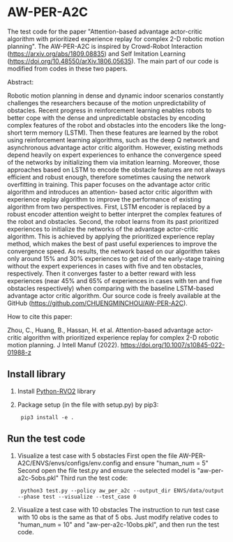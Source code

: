 # AW-PER-A2C
The test code for the paper "Attention-based advantage actor-critic algorithm with prioritized experience replay for complex 2-D robotic motion planning".
The AW-PER-A2C is inspired by Crowd-Robot Interaction (https://arxiv.org/abs/1809.08835) and Self Imitation Learning (https://doi.org/10.48550/arXiv.1806.05635). The main part of our code is modified from codes in these two papers.

Abstract:

Robotic motion planning in dense and dynamic indoor scenarios constantly challenges the researchers because of the motion
unpredictability of obstacles. Recent progress in reinforcement learning enables robots to better cope with the dense and
unpredictable obstacles by encoding complex features of the robot and obstacles into the encoders like the long-short term
memory (LSTM). Then these features are learned by the robot using reinforcement learning algorithms, such as the deep Q
network and asynchronous advantage actor critic algorithm. However, existing methods depend heavily on expert experiences
to enhance the convergence speed of the networks by initializing them via imitation learning. Moreover, those approaches
based on LSTM to encode the obstacle features are not always efficient and robust enough, therefore sometimes causing
the network overfitting in training. This paper focuses on the advantage actor critic algorithm and introduces an attention-
based actor critic algorithm with experience replay algorithm to improve the performance of existing algorithm from two
perspectives. First, LSTM encoder is replaced by a robust encoder attention weight to better interpret the complex features of
the robot and obstacles. Second, the robot learns from its past prioritized experiences to initialize the networks of the advantage
actor-critic algorithm. This is achieved by applying the prioritized experience replay method, which makes the best of past
useful experiences to improve the convergence speed. As results, the network based on our algorithm takes only around 15%
and 30% experiences to get rid of the early-stage training without the expert experiences in cases with five and ten obstacles,
respectively. Then it converges faster to a better reward with less experiences (near 45% and 65% of experiences in cases
with ten and five obstacles respectively) when comparing with the baseline LSTM-based advantage actor critic algorithm.
Our source code is freely available at the GitHub (https://github.com/CHUENGMINCHOU/AW-PER-A2C).

How to cite this paper:

Zhou, C., Huang, B., Hassan, H. et al. Attention-based advantage actor-critic algorithm with prioritized experience replay for complex 2-D robotic motion planning. J Intell Manuf (2022). https://doi.org/10.1007/s10845-022-01988-z



## Install library
1. Install [Python-RVO2](https://github.com/sybrenstuvel/Python-RVO2) library
2. Package setup (in the file with setup.py) by pip3: 
        
        pip3 install -e .


## Run the test code
1. Visualize a test case with 5 obstacles
    First open the file AW-PER-A2C/ENVS/envs/configs/env.config and ensure "human_num = 5"
    Second open the file test.py and ensure the selected model is "aw-per-a2c-5obs.pkl"
    Third run the test code:
    
        python3 test.py --policy aw_per_a2c --output_dir ENVS/data/output --phase test --visualize --test_case 0

2. Visualize a test case with 10 obstacles
   The instruction to run test case with 10 obs is the same as that of 5 obs. Just modify relative codes to "human_num = 10" and "aw-per-a2c-10obs.pkl", and then run the test code.
